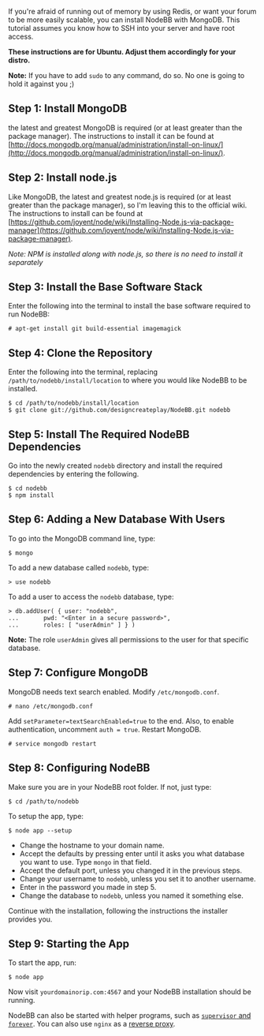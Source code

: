 If you're afraid of running out of memory by using Redis, or want your forum to be more easily scalable, you can install NodeBB with MongoDB. This tutorial assumes you know how to SSH into your server and have root access.

**These instructions are for Ubuntu. Adjust them accordingly for your distro.**

**Note:** If you have to add `sudo` to any command, do so. No one is going to hold it against you ;)

## Step 1: Install MongoDB

the latest and greatest MongoDB is required (or at least greater than the package manager). The instructions to install it can be found at [http://docs.mongodb.org/manual/administration/install-on-linux/](http://docs.mongodb.org/manual/administration/install-on-linux/).

## Step 2: Install node.js

Like MongoDB, the latest and greatest node.js is required (or at least greater than the package manager), so I'm leaving this to the official wiki. The instructions to install can be found at [https://github.com/joyent/node/wiki/Installing-Node.js-via-package-manager](https://github.com/joyent/node/wiki/Installing-Node.js-via-package-manager).

*Note: NPM is installed along with node.js, so there is no need to install it separately*

## Step 3: Install the Base Software Stack

Enter the following into the terminal to install the base software required to run NodeBB:

    # apt-get install git build-essential imagemagick

## Step 4: Clone the Repository

Enter the following into the terminal, replacing `/path/to/nodebb/install/location` to where you would like NodeBB to be installed.

    $ cd /path/to/nodebb/install/location
    $ git clone git://github.com/designcreateplay/NodeBB.git nodebb

## Step 5: Install The Required NodeBB Dependencies

Go into the newly created `nodebb` directory and install the required dependencies by entering the following.

    $ cd nodebb
    $ npm install

## Step 6: Adding a New Database With Users

To go into the MongoDB command line, type:

    $ mongo

To add a new database called `nodebb`, type:

    > use nodebb

To add a user to access the `nodebb` database, type:

    > db.addUser( { user: "nodebb",
    ...       pwd: "<Enter in a secure password>",
    ...       roles: [ "userAdmin" ] } )

**Note:** The role `userAdmin` gives all permissions to the user for that specific database.

## Step 7: Configure MongoDB

MongoDB needs text search enabled. Modify `/etc/mongodb.conf`.

    # nano /etc/mongodb.conf

Add `setParameter=textSearchEnabled=true` to the end. Also, to enable authentication, uncomment `auth = true`. Restart MongoDB.

    # service mongodb restart

## Step 8: Configuring NodeBB

Make sure you are in your NodeBB root folder. If not, just type:

    $ cd /path/to/nodebb

To setup the app, type:

    $ node app --setup

* Change the hostname to your domain name.  
* Accept the defaults by pressing enter until it asks you what database you want to use. Type `mongo` in that field.
* Accept the default port, unless you changed it in the previous steps.
* Change your username to `nodebb`, unless you set it to another username.
* Enter in the password you made in step 5.
* Change the database to `nodebb`, unless you named it something else.

Continue with the installation, following the instructions the installer provides you.

## Step 9: Starting the App

To start the app, run:

    $ node app

Now visit `yourdomainorip.com:4567` and your NodeBB installation should be running.

NodeBB can also be started with helper programs, such as [`supervisor` and `forever`](https://github.com/designcreateplay/NodeBB/wiki/How-to-run-NodeBB). You can also use `nginx` as a [reverse proxy](https://github.com/designcreateplay/NodeBB/wiki/Configuring-nginx-as-a-proxy-to-NodeBB).